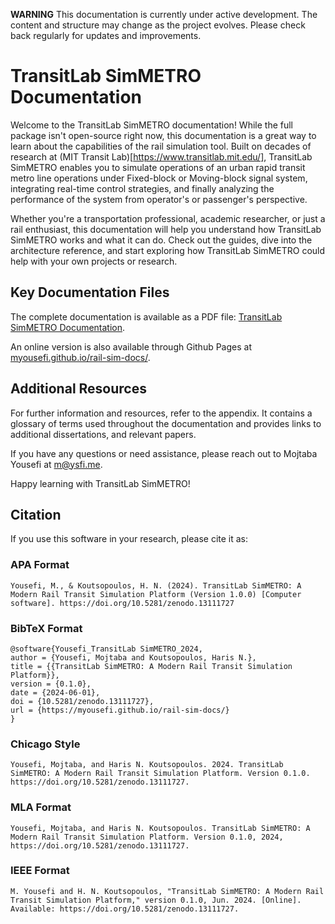 **WARNING** This documentation is currently under active development. The content and structure may change as the project evolves. Please check back regularly for updates and improvements.

# TransitLab SimMETRO Documentation

Welcome to the TransitLab SimMETRO documentation! While the full package isn't open-source right now, this documentation is a great way to learn about the capabilities of the rail simulation tool. Built on decades of research at (MIT Transit Lab)[https://www.transitlab.mit.edu/], TransitLab SimMETRO enables you to simulate operations of an urban rapid transit metro line operations under Fixed-block or Moving-block signal system, integrating real-time control strategies, and finally analyzing the performance of the system from operator's or passenger's perspective.

Whether you're a transportation professional, academic researcher, or just a rail enthusiast, this documentation will help you understand how TransitLab SimMETRO works and what it can do. Check out the guides, dive into the architecture reference, and start exploring how TransitLab SimMETRO could help with your own projects or research.

## Key Documentation Files

The complete documentation is available as a PDF file: [TransitLab SimMETRO Documentation](./transitlabsimmetro.pdf).

An online version is also available through Github Pages at [myousefi.github.io/rail-sim-docs/](https://myousefi.github.io/rail-sim-docs/).

## Additional Resources

For further information and resources, refer to the appendix. It contains a glossary of terms used throughout the documentation and provides links to additional dissertations, and relevant papers.

If you have any questions or need assistance, please reach out to Mojtaba Yousefi at [m@ysfi.me](mailto:m@ysfi.me).

Happy learning with TransitLab SimMETRO!

## Citation

If you use this software in your research, please cite it as:

### APA Format

```
Yousefi, M., & Koutsopoulos, H. N. (2024). TransitLab SimMETRO: A Modern Rail Transit Simulation Platform (Version 1.0.0) [Computer software]. https://doi.org/10.5281/zenodo.13111727
```

### BibTeX Format

```
@software{Yousefi_TransitLab SimMETRO_2024,
author = {Yousefi, Mojtaba and Koutsopoulos, Haris N.},
title = {{TransitLab SimMETRO: A Modern Rail Transit Simulation Platform}},
version = {0.1.0},
date = {2024-06-01},
doi = {10.5281/zenodo.13111727},
url = {https://myousefi.github.io/rail-sim-docs/}
}
```

### Chicago Style

```
Yousefi, Mojtaba, and Haris N. Koutsopoulos. 2024. TransitLab SimMETRO: A Modern Rail Transit Simulation Platform. Version 0.1.0. https://doi.org/10.5281/zenodo.13111727.
```

### MLA Format

```
Yousefi, Mojtaba, and Haris N. Koutsopoulos. TransitLab SimMETRO: A Modern Rail Transit Simulation Platform. Version 0.1.0, 2024, https://doi.org/10.5281/zenodo.13111727.
```

### IEEE Format

```
M. Yousefi and H. N. Koutsopoulos, "TransitLab SimMETRO: A Modern Rail Transit Simulation Platform," version 0.1.0, Jun. 2024. [Online]. Available: https://doi.org/10.5281/zenodo.13111727.
```
